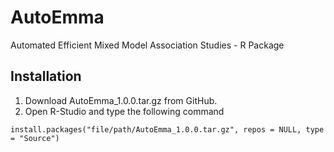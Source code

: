 # AutoEmma
Automated Efficient Mixed Model Association Studies - R Package

## Installation
1. Download AutoEmma_1.0.0.tar.gz from GitHub.
2. Open R-Studio and type the following command
```
install.packages("file/path/AutoEmma_1.0.0.tar.gz", repos = NULL, type = "Source")
```
